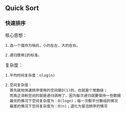 ## Quick Sort
### 快速排序

核心思想：

    1.选一个值作为哨兵，小的在左，大的在右。
    
    2.递归使用1的标准。
    
复杂度：

    1.平均时间复杂度：nlog(n)   
    
    2.空间复杂度：
      首先就地快速排序使用的空间是O(1)的，也就是个常数级；
      而真正消耗空间的就是递归调用了，因为每次递归就要保持一些数据
      最优的情况下空间复杂度为：O(logn)；每一次都平分数组的情况
      最差的情况下空间复杂度为：O(n)；退化为冒泡排序的情况